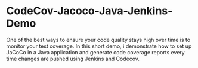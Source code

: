 # CodeCov-Jacoco-Java-Jenkins-Demo
One of the best ways to ensure your code quality stays high over time is to monitor your test coverage. In this short demo, i demonstrate how to set up JaCoCo in a Java application and generate code coverage reports every time changes are pushed using Jenkins and Codecov.
